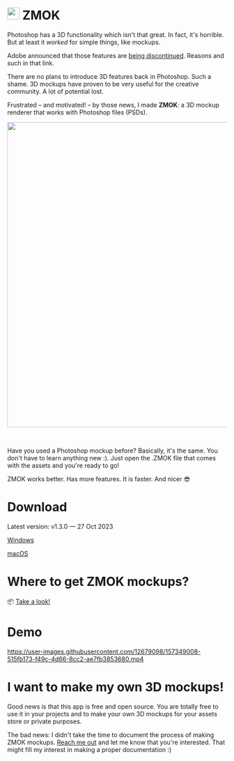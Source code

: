 # <img src="https://user-images.githubusercontent.com/12679098/157353311-300a63ba-8ee6-48b5-a411-0cde73263add.png" width="28" height="auto"> ZMOK



Photoshop has a 3D functionality which isn't that great. In fact, it's horrible. But at least it *worked* for simple things, like mockups.

Adobe announced that those features are [being discontinued](https://helpx.adobe.com/photoshop/kb/3d-faq.html#discontinued-photoshop-3d-features). Reasons and such in that link.

There are no plans to introduce 3D features back in Photoshop. Such a shame. 3D mockups have proven to be very useful for the creative community. A lot of potential lost.

Frustrated – and motivated! – by those news, I made **ZMOK**: a 3D mockup renderer that works with Photoshop files (PSDs).

<img src="https://user-images.githubusercontent.com/12679098/163662065-41114fc1-3e35-4224-811c-f0bab158622c.png" width="700" height="auto">

&nbsp;

Have you used a Photoshop mockup before? Basically, it's the same. You don't have to learn anything new :). Just open the .ZMOK file that comes with the assets and you're ready to go!

ZMOK works better. Has more features. It is faster. And nicer 😎

# Download

Latest version: v1.3.0 — 27 Oct 2023

[Windows](https://github.com/MARTYR-X-LTD/ZMOK/releases/download/v1.3.0/ZMOK_1.3.0_Windows_Setup.exe)

[macOS](https://github.com/MARTYR-X-LTD/ZMOK/releases/download/v1.3.0/ZMOK_1.3.0_macOS_Setup.dmg)

# Where to get ZMOK mockups?

📦 [Take a look!](https://martyr.shop/collections/all/3D)

# Demo

https://user-images.githubusercontent.com/12679098/157349008-515fb173-f49c-4d66-8cc2-ae7fb3853680.mp4

# I want to make my own 3D mockups!

Good news is that this app is free and open source. You are totally free to use it in your projects and to make your own 3D mockups for your assets store or private purposes.

The bad news: I didn't take the time to document the process of making ZMOK mockups. [Reach me out](https://martyr.shop/pages/contact) and let me know that you're interested. That might fill my interest in making a proper documentation :)
